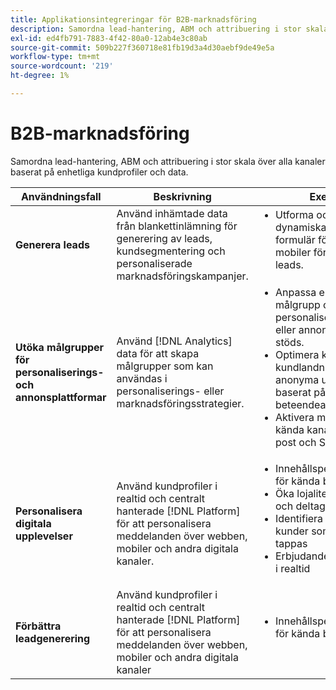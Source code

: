 ```yaml
---
title: Applikationsintegreringar för B2B-marknadsföring
description: Samordna lead-hantering, ABM och attribuering i stor skala över alla kanaler baserat på enhetliga kundprofiler och data.
exl-id: ed4fb791-7883-4f42-80a0-12ab4e3c80ab
source-git-commit: 509b227f360718e81fb19d3a4d30aebf9de49e5a
workflow-type: tm+mt
source-wordcount: '219'
ht-degree: 1%

---
```


# B2B-marknadsföring

Samordna lead-hantering, ABM och attribuering i stor skala över alla kanaler baserat på enhetliga kundprofiler och data.


<table>

<thead>
    <tr>
      <th>Användningsfall</th>
      <th>Beskrivning</th>
      <th>Exempel</th>
      <th>Program</th>
    </tr>
  </thead>

<tbody>
<tr>
  <td><strong>Generera leads</strong><br/></td>
  <td>Använd inhämtade data från blankettinlämning för generering av leads, kundsegmentering och personaliserade marknadsföringskampanjer.
  </td>
  <td>
    <ul style="margin-top: 0;">
      <li>Utforma och publicera dynamiska och interaktiva formulär för webb och mobiler för att generera leads.</li>
    </ul>
  </td>
  <td><a href= "../integrations-between-applications/marketo/marketo-experience-manager.md"> Marketo Engage och Forms</a></td>
</tr>


<tr>
  <td rowspan="1"><strong>Utöka målgrupper för personaliserings- och annonsplattformar</strong><br/></td> 
  <td>Använd [!DNL Analytics] data för att skapa målgrupper som kan användas i personaliserings- eller marknadsföringsstrategier.</td>
  <td>
    <ul style="margin-top: 0;">
      <li>Anpassa er digitala målgrupp och personalisering på enheter eller annonskanaler som stöds.</li>
      <li>Optimera kända kundlandningssidor och anonyma upplevelser baserat på enhets- och beteendeattribut.</li>
      <li>Aktivera målgrupper för kända kanaler, som e-post och SMS.</li>
    </ul>    
  </td>
  <td><a href="../integrations-between-applications/analytics/analytics-rtcdp.md">[!DNL Analytics] och kunddata i realtid [!DNL Platform]</a></td>
</tr>

<tr>
  <td><strong>Personalisera digitala upplevelser</strong><br/></td>
  <td> Använd kundprofiler i realtid och centralt hanterade [!DNL Platform] för att personalisera meddelanden över webben, mobiler och andra digitala kanaler.
  </td>
  <td>
    <ul style="margin-top: 0;">
      <li>Innehållspersonalisering för kända besökare</li>
      <li>Öka lojalitetsregistrering och deltagande</li>
      <li>Identifiera och hantera kunder som riskerar att tappas</li>
      <li>Erbjudandepersonalisering i realtid</li>
    </ul>
  </td>
  <td><a href="../integrations-between-applications/rtcdp/rtcdp-target.md">Kunddata i realtid [!DNL Platform] och [!DNL Target]</a></td>
</tr>

<tr>
  <td><strong>Förbättra leadgenerering</strong><br/></td>
  <td>
    Använd kundprofiler i realtid och centralt hanterade [!DNL Platform] för att personalisera meddelanden över webben, mobiler och andra digitala kanaler
  </td>
  <td>
    <ul style="margin-top: 0;">
      <li>Innehållspersonalisering för kända besökare</li>
    </ul>
  </td>
  <td><a href="../integrations-between-applications/rtcdp/rtcdp-target.md">Kunddata i realtid [!DNL Platform] och [!DNL Target]</a></td>
</tr>
</tbody>
</table>
